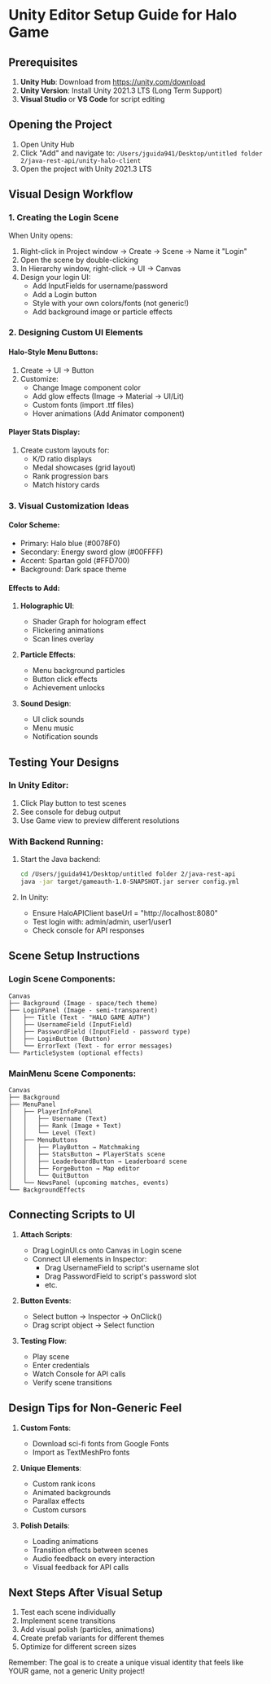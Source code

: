 # Unity Editor Setup Guide for Halo Game

## Prerequisites
1. **Unity Hub**: Download from https://unity.com/download
2. **Unity Version**: Install Unity 2021.3 LTS (Long Term Support)
3. **Visual Studio** or **VS Code** for script editing

## Opening the Project

1. Open Unity Hub
2. Click "Add" and navigate to: `/Users/jguida941/Desktop/untitled folder 2/java-rest-api/unity-halo-client`
3. Open the project with Unity 2021.3 LTS

## Visual Design Workflow

### 1. Creating the Login Scene
When Unity opens:
1. Right-click in Project window → Create → Scene → Name it "Login"
2. Open the scene by double-clicking
3. In Hierarchy window, right-click → UI → Canvas
4. Design your login UI:
   - Add InputFields for username/password
   - Add a Login button
   - Style with your own colors/fonts (not generic!)
   - Add background image or particle effects

### 2. Designing Custom UI Elements

#### Halo-Style Menu Buttons:
1. Create → UI → Button
2. Customize:
   - Change Image component color
   - Add glow effects (Image → Material → UI/Lit)
   - Custom fonts (import .ttf files)
   - Hover animations (Add Animator component)

#### Player Stats Display:
1. Create custom layouts for:
   - K/D ratio displays
   - Medal showcases (grid layout)
   - Rank progression bars
   - Match history cards

### 3. Visual Customization Ideas

#### Color Scheme:
- Primary: Halo blue (#0078F0)
- Secondary: Energy sword glow (#00FFFF)
- Accent: Spartan gold (#FFD700)
- Background: Dark space theme

#### Effects to Add:
1. **Holographic UI**:
   - Shader Graph for hologram effect
   - Flickering animations
   - Scan lines overlay

2. **Particle Effects**:
   - Menu background particles
   - Button click effects
   - Achievement unlocks

3. **Sound Design**:
   - UI click sounds
   - Menu music
   - Notification sounds

## Testing Your Designs

### In Unity Editor:
1. Click Play button to test scenes
2. See console for debug output
3. Use Game view to preview different resolutions

### With Backend Running:
1. Start the Java backend:
   ```bash
   cd /Users/jguida941/Desktop/untitled folder 2/java-rest-api
   java -jar target/gameauth-1.0-SNAPSHOT.jar server config.yml
   ```

2. In Unity:
   - Ensure HaloAPIClient baseUrl = "http://localhost:8080"
   - Test login with: admin/admin, user1/user1
   - Check console for API responses

## Scene Setup Instructions

### Login Scene Components:
```
Canvas
├── Background (Image - space/tech theme)
├── LoginPanel (Image - semi-transparent)
│   ├── Title (Text - "HALO GAME AUTH")
│   ├── UsernameField (InputField)
│   ├── PasswordField (InputField - password type)
│   ├── LoginButton (Button)
│   └── ErrorText (Text - for error messages)
└── ParticleSystem (optional effects)
```

### MainMenu Scene Components:
```
Canvas
├── Background
├── MenuPanel
│   ├── PlayerInfoPanel
│   │   ├── Username (Text)
│   │   ├── Rank (Image + Text)
│   │   └── Level (Text)
│   ├── MenuButtons
│   │   ├── PlayButton → Matchmaking
│   │   ├── StatsButton → PlayerStats scene
│   │   ├── LeaderboardButton → Leaderboard scene
│   │   ├── ForgeButton → Map editor
│   │   └── QuitButton
│   └── NewsPanel (upcoming matches, events)
└── BackgroundEffects
```

## Connecting Scripts to UI

1. **Attach Scripts**:
   - Drag LoginUI.cs onto Canvas in Login scene
   - Connect UI elements in Inspector:
     - Drag UsernameField to script's username slot
     - Drag PasswordField to script's password slot
     - etc.

2. **Button Events**:
   - Select button → Inspector → OnClick()
   - Drag script object → Select function

3. **Testing Flow**:
   - Play scene
   - Enter credentials
   - Watch Console for API calls
   - Verify scene transitions

## Design Tips for Non-Generic Feel

1. **Custom Fonts**: 
   - Download sci-fi fonts from Google Fonts
   - Import as TextMeshPro fonts

2. **Unique Elements**:
   - Custom rank icons
   - Animated backgrounds
   - Parallax effects
   - Custom cursors

3. **Polish Details**:
   - Loading animations
   - Transition effects between scenes
   - Audio feedback on every interaction
   - Visual feedback for API calls

## Next Steps After Visual Setup

1. Test each scene individually
2. Implement scene transitions
3. Add visual polish (particles, animations)
4. Create prefab variants for different themes
5. Optimize for different screen sizes

Remember: The goal is to create a unique visual identity that feels like YOUR game, not a generic Unity project!